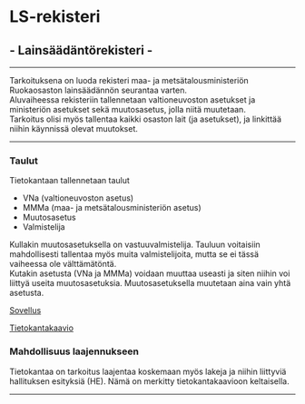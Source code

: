 # LS-rekisteri  

## - Lainsäädäntörekisteri -  
***
  
Tarkoituksena on luoda rekisteri maa- ja metsätalousministeriön Ruokaosaston lainsäädännön seurantaa varten.  
Aluvaiheessa rekisteriin tallennetaan valtioneuvoston asetukset ja ministeriön asetukset sekä muutosasetus, jolla niitä muutetaan.  
Tarkoitus olisi myös tallentaa kaikki osaston lait (ja asetukset), ja linkittää niihin käynnissä olevat muutokset.  
***  
### Taulut  
Tietokantaan tallennetaan taulut  
* VNa (valtioneuvoston asetus)  
* MMMa (maa- ja metsätalousministeriön asetus)  
* Muutosasetus  
* Valmistelija  
  
Kullakin muutosasetuksella on vastuuvalmistelija. Tauluun voitaisiin mahdollisesti tallentaa myös muita valmistelijoita, mutta se ei tässä vaiheessa ole välttämätöntä.  
Kutakin asetusta (VNa ja MMMa) voidaan muuttaa useasti ja siten niihin voi liittyä useita muutosasetuksia. Muutosasetuksella muutetaan aina vain yhtä asetusta.

[Sovellus](https://dashboard.heroku.com/apps/ls-rekisteri)  

[Tietokantakaavio](https://github.com/Themis1/LS-rekisteri/blob/master/dokumentaatio/LS-rekisteri_kaavio.png)

### Mahdollisuus laajennukseen

Tietokantaa on tarkoitus laajentaa koskemaan myös lakeja ja niihin liittyviä hallituksen esityksiä (HE). Nämä on merkitty tietokantakaavioon keltaisella.  
***
